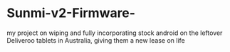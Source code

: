 # Sunmi-v2-Firmware-
my project on wiping and fully incorporating stock android on the leftover Deliveroo tablets in Australia, giving them a new lease on life   
